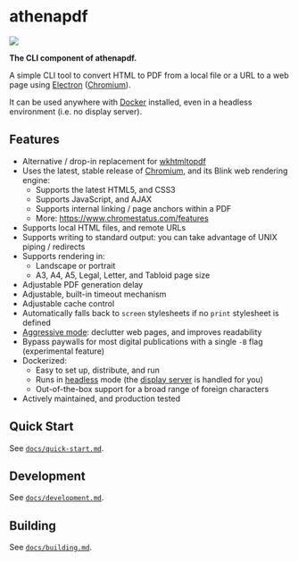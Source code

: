 # athenapdf

[![](https://badge.imagelayers.io/arachnysdocker/athenapdf:latest.svg)](https://imagelayers.io/?images=arachnysdocker/athenapdf:latest 'Get your own badge on imagelayers.io')

**The CLI component of athenapdf.**

A simple CLI tool to convert HTML to PDF from a local file or a URL to a web page using [Electron][electron] ([Chromium][chromium]).

It can be used anywhere with [Docker][docker] installed, even in a headless environment (i.e. no display server).


## Features

- Alternative / drop-in replacement for [wkhtmltopdf]
- Uses the latest, stable release of [Chromium][chromium], and its Blink web rendering engine:
    - Supports the latest HTML5, and CSS3
    - Supports JavaScript, and AJAX
    - Supports internal linking / page anchors within a PDF
    - More: https://www.chromestatus.com/features
- Supports local HTML files, and remote URLs
- Supports writing to standard output: you can take advantage of UNIX piping / redirects
- Supports rendering in:
    - Landscape or portrait
    - A3, A4, A5, Legal, Letter, and Tabloid page size
- Adjustable PDF generation delay
- Adjustable, built-in timeout mechanism
- Adjustable cache control
- Automatically falls back to `screen` stylesheets if no `print` stylesheet is defined
- [Aggressive mode](docs/aggressive.md): declutter web pages, and improves readability
- Bypass paywalls for most digital publications with a single `-B` flag (experimental feature)
- Dockerized:
    - Easy to set up, distribute, and run
    - Runs in [headless] mode (the [display server][xvfb] is handled for you)
    - Out-of-the-box support for a broad range of foreign characters
- Actively maintained, and production tested


## Quick Start

See [`docs/quick-start.md`](docs/quick-start.md).


## Development

See [`docs/development.md`](docs/development.md).


## Building

See [`docs/building.md`](docs/building.md).



[docker]: https://www.docker.com/
[electron]: http://electron.atom.io/
[chromium]: https://www.chromium.org/
[wkhtmltopdf]: http://wkhtmltopdf.org/
[headless]: http://internetofthingsagenda.techtarget.com/definition/headless-system
[xvfb]: https://en.wikipedia.org/wiki/Xvfb
